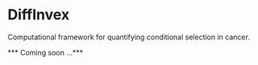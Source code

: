 # DiffInvex
Computational framework for quantifying conditional selection in cancer.

***           Coming soon ...***
